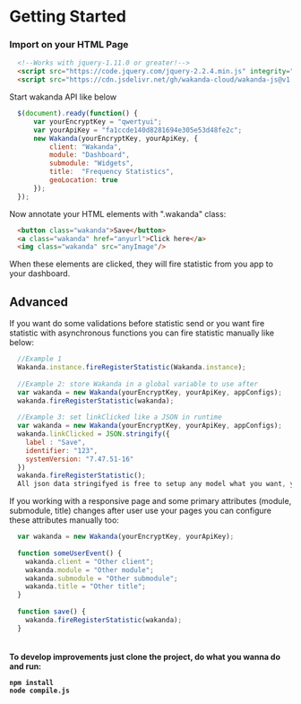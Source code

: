 # Getting Started

<h3> Import on your HTML Page </h2>

```html
  <!--Works with jquery-1.11.0 or greater!-->
  <script src="https://code.jquery.com/jquery-2.2.4.min.js" integrity="sha256-BbhdlvQf/xTY9gja0Dq3HiwQF8LaCRTXxZKRutelT44="></script><br>
  <script src="https://cdn.jsdelivr.net/gh/wakanda-cloud/wakanda-js@v1.3/dist/wakanda-min.js"></script>
```
Start wakanda API like below

```javascript
  $(document).ready(function() {
      var yourEncryptKey = "qwertyui";
      var yourApiKey = "fa1ccde140d8281694e305e53d48fe2c";
      new Wakanda(yourEncryptKey, yourApiKey, {
          client: "Wakanda",
          module: "Dashboard",
          submodule: "Widgets",
          title:  "Frequency Statistics",
          geoLocation: true
      });
  });
```

Now annotate your HTML elements with ".wakanda" class:

```html
  <button class="wakanda">Save</button>
  <a class="wakanda" href="anyurl">Click here</a>
  <img class="wakanda" src="anyImage"/>
```
When these elements are clicked, they will fire statistic from you app to your dashboard.

<h2> Advanced </h2>

If you want do some validations before statistic send or you want fire statistic with asynchronous
functions you can fire statistic manually like below:

```javascript
  //Example 1
  Wakanda.instance.fireRegisterStatistic(Wakanda.instance);
  
  //Example 2: store Wakanda in a global variable to use after
  var wakanda = new Wakanda(yourEncryptKey, yourApiKey, appConfigs);
  wakanda.fireRegisterStatistic(wakanda);
  
  //Example 3: set linkClicked like a JSON in runtime
  var wakanda = new Wakanda(yourEncryptKey, yourApiKey, appConfigs);
  wakanda.linkClicked = JSON.stringify({
    label : "Save",
    identifier: "123",
    systemVersion: "7.47.51-16"
  })
  wakanda.fireRegisterStatistic();
  All json data stringifyed is free to setup any model what you want, you be able to see then when you consume the API
```

If you working with a responsive page and some primary attributes (module, submodule, title) changes after
user use your pages you can configure these attributes manually too:

```javascript
  var wakanda = new Wakanda(yourEncryptKey, yourApiKey);
  
  function someUserEvent() {
    wakanda.client = "Other client";
    wakanda.module = "Other module";
    wakanda.submodule = "Other submodule";
    wakanda.title = "Other title";
  }
  
  function save() {
    wakanda.fireRegisterStatistic(wakanda);
  }
  
```

<h4> To develop improvements just clone the project, do what you wanna do and run:

```nodemon
npm install
node compile.js
```


